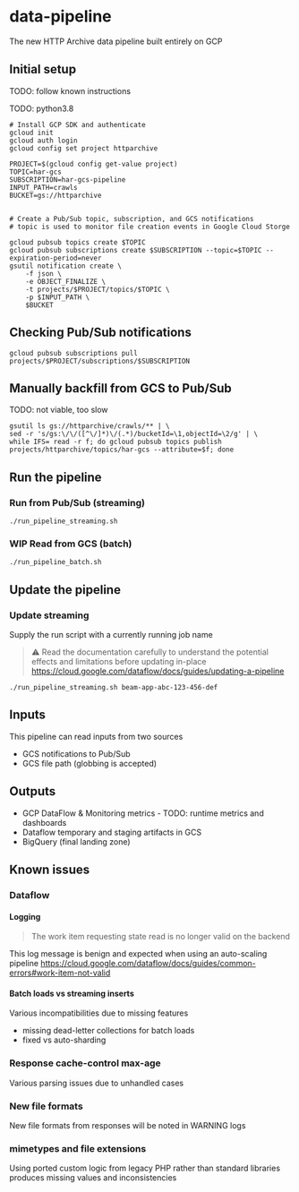 # data-pipeline
The new HTTP Archive data pipeline built entirely on GCP

## Initial setup
TODO: follow known instructions

TODO: python3.8

```shell
# Install GCP SDK and authenticate
gcloud init
gcloud auth login
gcloud config set project httparchive

PROJECT=$(gcloud config get-value project)
TOPIC=har-gcs
SUBSCRIPTION=har-gcs-pipeline
INPUT_PATH=crawls
BUCKET=gs://httparchive


# Create a Pub/Sub topic, subscription, and GCS notifications
# topic is used to monitor file creation events in Google Cloud Storge

gcloud pubsub topics create $TOPIC
gcloud pubsub subscriptions create $SUBSCRIPTION --topic=$TOPIC --expiration-period=never
gsutil notification create \
    -f json \
    -e OBJECT_FINALIZE \
    -t projects/$PROJECT/topics/$TOPIC \
    -p $INPUT_PATH \
    $BUCKET
```

## Checking Pub/Sub notifications
```shell
gcloud pubsub subscriptions pull projects/$PROJECT/subscriptions/$SUBSCRIPTION
```

## Manually backfill from GCS to Pub/Sub
TODO: not viable, too slow

```shell
gsutil ls gs://httparchive/crawls/** | \
sed -r 's/gs:\/\/([^\/]*)\/(.*)/bucketId=\1,objectId=\2/g' | \
while IFS= read -r f; do gcloud pubsub topics publish projects/httparchive/topics/har-gcs --attribute=$f; done
```

## Run the pipeline
### Run from Pub/Sub (streaming)
```shell
./run_pipeline_streaming.sh
```

### WIP Read from GCS (batch)

```shell
./run_pipeline_batch.sh
```

## Update the pipeline
### Update streaming
Supply the run script with a currently running job name

> ⚠ Read the documentation carefully to understand the potential effects and limitations before updating in-place
> https://cloud.google.com/dataflow/docs/guides/updating-a-pipeline

```shell
./run_pipeline_streaming.sh beam-app-abc-123-456-def
```

## Inputs

This pipeline can read inputs from two sources
- GCS notifications to Pub/Sub
- GCS file path (globbing is accepted)

## Outputs

- GCP DataFlow & Monitoring metrics - TODO: runtime metrics and dashboards
- Dataflow temporary and staging artifacts in GCS
- BigQuery (final landing zone)

## Known issues

### Dataflow

#### Logging

> The work item requesting state read is no longer valid on the backend

This log message is benign and expected when using an auto-scaling pipeline
https://cloud.google.com/dataflow/docs/guides/common-errors#work-item-not-valid

#### Batch loads vs streaming inserts

Various incompatibilities due to missing features
* missing dead-letter collections for batch loads
* fixed vs auto-sharding

### Response cache-control max-age

Various parsing issues due to unhandled cases

### New file formats

New file formats from responses will be noted in WARNING logs

### mimetypes and file extensions

Using ported custom logic from legacy PHP rather than standard libraries produces missing values and inconsistencies
